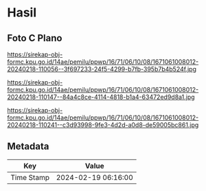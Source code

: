 # Hasil

## Foto C Plano

https://sirekap-obj-formc.kpu.go.id/14ae/pemilu/ppwp/16/71/06/10/08/1671061008012-20240218-110056--3f697233-24f5-4299-b7fb-395b7b4b524f.jpg

https://sirekap-obj-formc.kpu.go.id/14ae/pemilu/ppwp/16/71/06/10/08/1671061008012-20240218-110147--84a4c8ce-4114-4818-b1a4-63472ed9d8a1.jpg

https://sirekap-obj-formc.kpu.go.id/14ae/pemilu/ppwp/16/71/06/10/08/1671061008012-20240218-110241--c3d93998-9fe3-4d2d-a0d8-de59005bc861.jpg


## Metadata

| Key        | Value               |
| ---------- | ------------------- |
| Time Stamp | 2024-02-19 06:16:00 |



